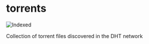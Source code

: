 torrents 
========
![Indexed](https://img.shields.io/badge/indexed-47626-blue)

Collection of torrent files discovered in the DHT network
